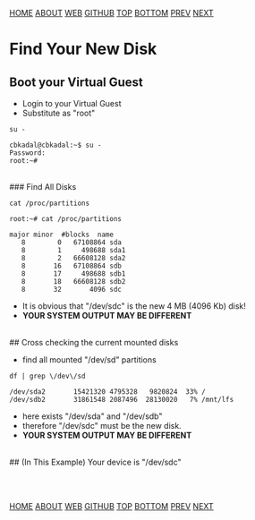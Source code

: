 ---
---

[HOME](index.md)
[ABOUT](README.md)
[WEB](https://osp4diss.vlsm.org/)
[GITHUB](https://github.com/os2xx/osp4diss/)
[TOP](#)
[BOTTOM](#endofpage)
[PREV](W03-03.md)
[NEXT](W03-05.md)

# Find Your New Disk

## Boot your Virtual Guest
* Login to your Virtual Guest
* Substitute as "root"

```
su -

```

```
cbkadal@cbkadal:~$ su -
Password: 
root:~# 

```

<br>
### Find All Disks

```
cat /proc/partitions

```

```
root:~# cat /proc/partitions 

major minor  #blocks  name
   8        0   67108864 sda
   8        1     498688 sda1
   8        2   66608128 sda2
   8       16   67108864 sdb
   8       17     498688 sdb1
   8       18   66608128 sdb2
   8       32       4096 sdc

```

* It is obvious that "/dev/sdc" is the new 4 MB (4096 Kb) disk!
* **YOUR SYSTEM OUTPUT MAY BE DIFFERENT**


<br>
## Cross checking the current mounted disks

* find all mounted "/dev/sd" partitions

```
df | grep \/dev\/sd

```

```
/dev/sda2       15421320 4795328   9820824  33% /
/dev/sdb2       31861548 2087496  28130020   7% /mnt/lfs

```

* here exists "/dev/sda" and "/dev/sdb"
* therefore "/dev/sdc" must be the new disk.
* **YOUR SYSTEM OUTPUT MAY BE DIFFERENT**

<br>
## (In This Example) Your device is "/dev/sdc"

<br id="endofpage"><br>

[HOME](index.md)
[ABOUT](README.md)
[WEB](https://osp4diss.vlsm.org/)
[GITHUB](https://github.com/os2xx/osp4diss)
[TOP](#)
[BOTTOM](#endofpage)
[PREV](W03-03.md)
[NEXT](W03-05.md)
<br>

